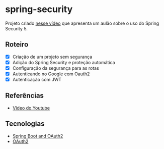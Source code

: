 # spring-security

Projeto criado [nesse vídeo](https://youtu.be/EQ5EwIYsgIE) que apresenta um aulão sobre o uso do Spring Security 5.

## Roteiro
- [x] Criação de um projeto sem segurança
- [x] Adição do Spring Security e proteção automática
- [x] Configuração da segurança para as rotas
- [x] Autenticando no Google com Oauth2
- [x] Autenticação com JWT

## Referências
- [Vídeo do Youtube](https://youtu.be/EQ5EwIYsgIE)

## Tecnologias

- [Spring Boot and OAuth2](https://spring.io/guides/tutorials/spring-boot-oauth2/)
- [OAuth2](https://docs.spring.io/spring-security/reference/servlet/oauth2/index.html)